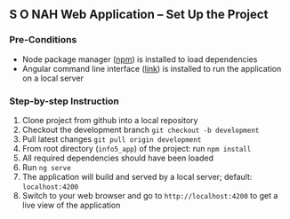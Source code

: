 ## S O NAH Web Application – Set Up the Project

### Pre-Conditions
- Node package manager ([npm](https://www.npmjs.com/get-npm?utm_source=house&utm_medium=homepage&utm_campaign=free%20orgs&utm_term=Install%20npm)) is installed to load dependencies
- Angular command line interface ([link](https://github.com/angular/angular-cli#prerequisites)) is installed to run the application on a local server

### Step-by-step Instruction 
1. Clone project from github into a local repository
2. Checkout the development branch `git checkout -b development`
3. Pull latest changes `git pull origin development`
4. From root directory (`info5_app`) of the project: run `npm install`
5. All required dependencies should have been loaded
6. Run `ng serve`
7. The application will build and served by a local server; default: `localhost:4200`
8. Switch to your web browser and go to `http://localhost:4200` to get a live view of the application
